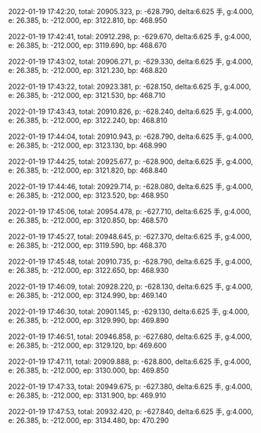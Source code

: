 2022-01-19 17:42:20, total: 20905.323, p: -628.790, delta:6.625 手, g:4.000, e: 26.385, b: -212.000, ep: 3122.810, bp: 468.950

2022-01-19 17:42:41, total: 20912.298, p: -629.670, delta:6.625 手, g:4.000, e: 26.385, b: -212.000, ep: 3119.690, bp: 468.670

2022-01-19 17:43:02, total: 20906.271, p: -629.330, delta:6.625 手, g:4.000, e: 26.385, b: -212.000, ep: 3121.230, bp: 468.820

2022-01-19 17:43:22, total: 20923.381, p: -628.150, delta:6.625 手, g:4.000, e: 26.385, b: -212.000, ep: 3121.530, bp: 468.710

2022-01-19 17:43:43, total: 20910.826, p: -628.240, delta:6.625 手, g:4.000, e: 26.385, b: -212.000, ep: 3122.240, bp: 468.810

2022-01-19 17:44:04, total: 20910.943, p: -628.790, delta:6.625 手, g:4.000, e: 26.385, b: -212.000, ep: 3123.130, bp: 468.990

2022-01-19 17:44:25, total: 20925.677, p: -628.900, delta:6.625 手, g:4.000, e: 26.385, b: -212.000, ep: 3121.820, bp: 468.840

2022-01-19 17:44:46, total: 20929.714, p: -628.080, delta:6.625 手, g:4.000, e: 26.385, b: -212.000, ep: 3123.520, bp: 468.950

2022-01-19 17:45:06, total: 20954.478, p: -627.710, delta:6.625 手, g:4.000, e: 26.385, b: -212.000, ep: 3120.850, bp: 468.570

2022-01-19 17:45:27, total: 20948.645, p: -627.370, delta:6.625 手, g:4.000, e: 26.385, b: -212.000, ep: 3119.590, bp: 468.370

2022-01-19 17:45:48, total: 20910.735, p: -628.790, delta:6.625 手, g:4.000, e: 26.385, b: -212.000, ep: 3122.650, bp: 468.930

2022-01-19 17:46:09, total: 20928.220, p: -628.130, delta:6.625 手, g:4.000, e: 26.385, b: -212.000, ep: 3124.990, bp: 469.140

2022-01-19 17:46:30, total: 20901.145, p: -629.130, delta:6.625 手, g:4.000, e: 26.385, b: -212.000, ep: 3129.990, bp: 469.890

2022-01-19 17:46:51, total: 20946.858, p: -627.680, delta:6.625 手, g:4.000, e: 26.385, b: -212.000, ep: 3129.120, bp: 469.600

2022-01-19 17:47:11, total: 20909.888, p: -628.800, delta:6.625 手, g:4.000, e: 26.385, b: -212.000, ep: 3130.000, bp: 469.850

2022-01-19 17:47:33, total: 20949.675, p: -627.380, delta:6.625 手, g:4.000, e: 26.385, b: -212.000, ep: 3131.900, bp: 469.910

2022-01-19 17:47:53, total: 20932.420, p: -627.840, delta:6.625 手, g:4.000, e: 26.385, b: -212.000, ep: 3134.480, bp: 470.290